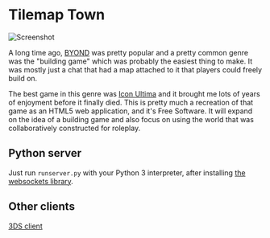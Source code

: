 # Tilemap Town
![Screenshot](http://novasquirrel.com/rsc/buildingscreen.PNG)

A long time ago, [BYOND](http://www.byond.com/) was pretty popular and a pretty common genre was the "building game" which was probably the easiest thing to make. It was mostly just a chat that had a map attached to it that players could freely build on.

The best game in this genre was [Icon Ultima](https://www.byond.com/games/enigmaster2002/iconultima) and it brought me lots of years of enjoyment before it finally died. This is pretty much a recreation of that game as an HTML5 web application, and it's Free Software. It will expand on the idea of a building game and also focus on using the world that was collaboratively constructed for roleplay.

Python server
-------------
Just run `runserver.py` with your Python 3 interpreter, after installing [the websockets library](https://pypi.python.org/pypi/websockets).

Other clients
-------------
[3DS client](https://github.com/NovaSquirrel/TilemapTown3DS)
